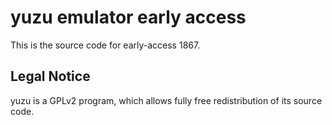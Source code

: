 yuzu emulator early access
=============

This is the source code for early-access 1867.

## Legal Notice

yuzu is a GPLv2 program, which allows fully free redistribution of its source code.